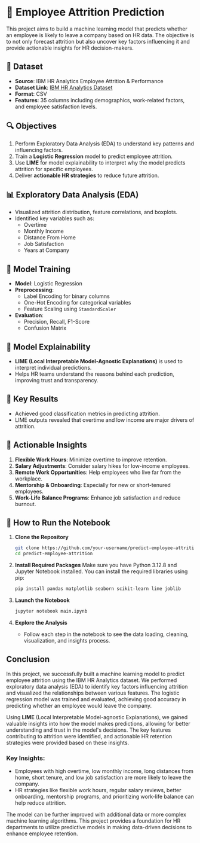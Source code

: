 # 🧠 Employee Attrition Prediction

This project aims to build a machine learning model that predicts whether an employee is likely to leave a company based on HR data. The objective is to not only forecast attrition but also uncover key factors influencing it and provide actionable insights for HR decision-makers.

## 📂 Dataset

- **Source**: IBM HR Analytics Employee Attrition & Performance
- **Dataset Link**: [IBM HR Analytics Dataset](https://www.kaggle.com/datasets/pavansubhasht/ibm-hr-analytics-attrition-dataset)
- **Format**: CSV
- **Features**: 35 columns including demographics, work-related factors, and employee satisfaction levels.

## 🔍 Objectives

1. Perform Exploratory Data Analysis (EDA) to understand key patterns and influencing factors.
2. Train a **Logistic Regression** model to predict employee attrition.
3. Use **LIME** for model explainability to interpret why the model predicts attrition for specific employees.
4. Deliver **actionable HR strategies** to reduce future attrition.

## 📊 Exploratory Data Analysis (EDA)

- Visualized attrition distribution, feature correlations, and boxplots.
- Identified key variables such as:
  - Overtime
  - Monthly Income
  - Distance From Home
  - Job Satisfaction
  - Years at Company

## 🧪 Model Training

- **Model**: Logistic Regression
- **Preprocessing**:
  - Label Encoding for binary columns
  - One-Hot Encoding for categorical variables
  - Feature Scaling using `StandardScaler`
- **Evaluation**:
  - Precision, Recall, F1-Score
  - Confusion Matrix

## 🧠 Model Explainability

- **LIME (Local Interpretable Model-Agnostic Explanations)** is used to interpret individual predictions.
- Helps HR teams understand the reasons behind each prediction, improving trust and transparency.

## 📝 Key Results

- Achieved good classification metrics in predicting attrition.
- LIME outputs revealed that overtime and low income are major drivers of attrition.

## 📌 Actionable Insights

1. **Flexible Work Hours**: Minimize overtime to improve retention.
2. **Salary Adjustments**: Consider salary hikes for low-income employees.
3. **Remote Work Opportunities**: Help employees who live far from the workplace.
4. **Mentorship & Onboarding**: Especially for new or short-tenured employees.
5. **Work-Life Balance Programs**: Enhance job satisfaction and reduce burnout.

## 🚀 How to Run the Notebook

1. **Clone the Repository**
   ```bash
   git clone https://github.com/your-username/predict-employee-attrition.git
   cd predict-employee-attrition
   ```

2. **Install Required Packages**
   Make sure you have Python 3.12.8 and Jupyter Notebook installed. You can install the required libraries using pip:

   ```bash
   pip install pandas matplotlib seaborn scikit-learn lime joblib
   ```

3. **Launch the Notebook**
   ```bash
   jupyter notebook main.ipynb
   ```

4. **Explore the Analysis**
   - Follow each step in the notebook to see the data loading, cleaning, visualization, and insights process.

## Conclusion

In this project, we successfully built a machine learning model to predict employee attrition using the IBM HR Analytics dataset. We performed exploratory data analysis (EDA) to identify key factors influencing attrition and visualized the relationships between various features. The logistic regression model was trained and evaluated, achieving good accuracy in predicting whether an employee would leave the company.

Using **LIME** (Local Interpretable Model-agnostic Explanations), we gained valuable insights into how the model makes predictions, allowing for better understanding and trust in the model's decisions. The key features contributing to attrition were identified, and actionable HR retention strategies were provided based on these insights.

### Key Insights:
- Employees with high overtime, low monthly income, long distances from home, short tenure, and low job satisfaction are more likely to leave the company.
- HR strategies like flexible work hours, regular salary reviews, better onboarding, mentorship programs, and prioritizing work-life balance can help reduce attrition.

The model can be further improved with additional data or more complex machine learning algorithms. This project provides a foundation for HR departments to utilize predictive models in making data-driven decisions to enhance employee retention.

